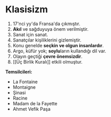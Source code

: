 # Klasisizm
1. 17'nci yy'da Fransa'da çıkmıştır.
2. **Akıl** ve sağduyuya önem verilmiştir.
3. Sanat için sanat.
4. Sanatçılar kişiliklerini gizlemiştir.
5. Konu genelde **seçkin ve olgun insanlardır**.
6. Argo, küfür yok; **soylu**ların kullandığı dil var.
7. Olayın geçtiği **çevre önemsizdir**.
8. [[Üç Birlik Kuralı]] etkili olmuştur.

**Temsilcileri:**
- La Fontaine
- Montaigne
- Şinasi
- Racine
- Madam de la Fayette
- Ahmet Vefik Paşa
